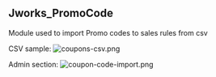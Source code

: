 ## Jworks_PromoCode

Module used to import Promo codes to sales rules from csv

CSV sample: ![coupons-csv.png](https://bitbucket.org/repo/yp8eMRL/images/1703854006-coupons-csv.png)

Admin section: ![coupon-code-import.png](https://bitbucket.org/repo/yp8eMRL/images/3297780313-coupon-code-import.png)